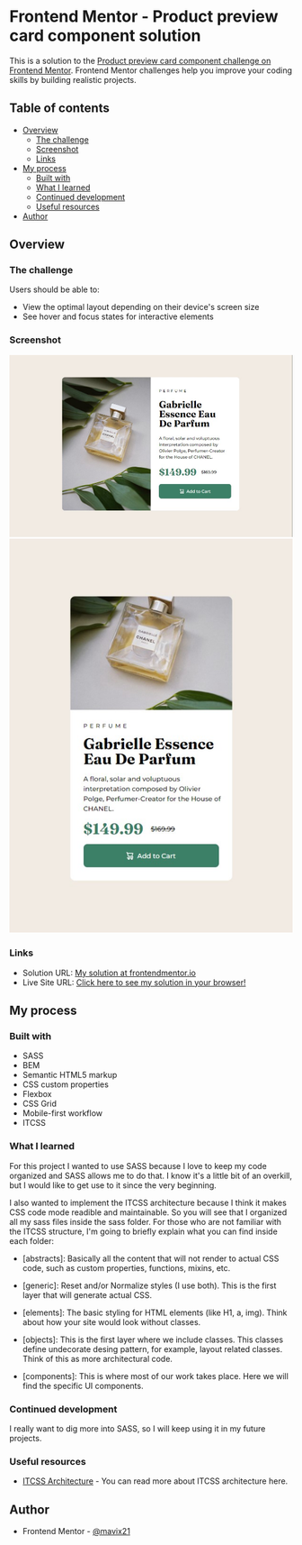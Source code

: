 # Frontend Mentor - Product preview card component solution

This is a solution to the [Product preview card component challenge on Frontend Mentor](https://www.frontendmentor.io/challenges/product-preview-card-component-GO7UmttRfa). Frontend Mentor challenges help you improve your coding skills by building realistic projects.

## Table of contents

- [Overview](#overview)
  - [The challenge](#the-challenge)
  - [Screenshot](#screenshot)
  - [Links](#links)
- [My process](#my-process)
  - [Built with](#built-with)
  - [What I learned](#what-i-learned)
  - [Continued development](#continued-development)
  - [Useful resources](#useful-resources)
- [Author](#author)

## Overview

### The challenge

Users should be able to:

- View the optimal layout depending on their device's screen size
- See hover and focus states for interactive elements

### Screenshot

![](src/screenshot/screenshot-desktop.jpg)
![](src/screenshot/screenshot-mobile.jpg)

### Links

- Solution URL: [My solution at frontendmentor.io](https://www.frontendmentor.io/solutions/product-preview-card-component-using-sass-bem-and-itcss-JQif41HVUx)
- Live Site URL: [Click here to see my solution in your browser!](https://product-preview-card-component-mavix.netlify.app/)

## My process

### Built with

- SASS
- BEM
- Semantic HTML5 markup
- CSS custom properties
- Flexbox
- CSS Grid
- Mobile-first workflow
- ITCSS

### What I learned

For this project I wanted to use SASS because I love to keep my code organized and SASS allows me to do that. I know it's a little bit of an overkill, but I would like to get use to it since the very beginning.

I also wanted to implement the ITCSS architecture because I think it makes CSS code mode readible and maintainable. So you will see that I organized all my sass files inside the sass folder. For those who are not familiar with the ITCSS structure, I'm going to briefly explain what you can find inside each folder:

- [abstracts]: Basically all the content that will not render to actual CSS code, such as custom properties, functions, mixins, etc.

- [generic]: Reset and/or Normalize styles (I use both). This is the first layer that will generate actual CSS.

- [elements]: The basic styling for HTML elements (like H1, a, img). Think about how your site would look without classes.

- [objects]: This is the first layer where we include classes. This classes define undecorate desing pattern, for example, layout related classes. Think of this as more architectural code.

- [components]: This is where most of our work takes place. Here we will find the specific UI components.

### Continued development

I really want to dig more into SASS, so I will keep using it in my future projects.

### Useful resources

- [ITCSS Architecture](https://www.xfive.co/blog/itcss-scalable-maintainable-css-architecture/) - You can read more about ITCSS architecture here.

## Author

- Frontend Mentor - [@mavix21](https://www.frontendmentor.io/profile/mavix21)
